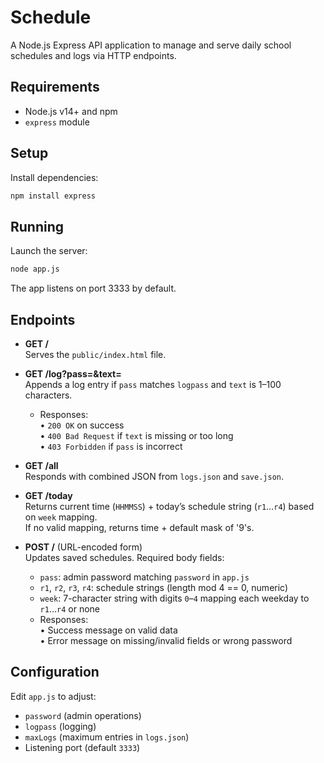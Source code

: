 # Schedule

A Node.js Express API application to manage and serve daily school schedules and logs via HTTP endpoints.

## Requirements

- Node.js v14+ and npm
- `express` module

## Setup

Install dependencies:

```bash
npm install express
```

## Running

Launch the server:

```bash
node app.js
```

The app listens on port 3333 by default.

## Endpoints

- **GET /**  
  Serves the `public/index.html` file.

- **GET /log?pass=<logpass>&text=<message>**  
  Appends a log entry if `pass` matches `logpass` and `text` is 1–100 characters.
  - Responses:  
  • `200 OK` on success  
  • `400 Bad Request` if `text` is missing or too long  
  • `403 Forbidden` if `pass` is incorrect

- **GET /all**  
  Responds with combined JSON from `logs.json` and `save.json`.

- **GET /today**  
  Returns current time (`HHMMSS`) + today’s schedule string (`r1`…`r4`) based on `week` mapping.  
  If no valid mapping, returns time + default mask of '9's.

- **POST /** (URL-encoded form)  
  Updates saved schedules. Required body fields:  
  - `pass`: admin password matching `password` in `app.js`  
  - `r1`, `r2`, `r3`, `r4`: schedule strings (length mod 4 == 0, numeric)  
  - `week`: 7-character string with digits `0`–`4` mapping each weekday to `r1`…`r4` or none
  - Responses:  
    • Success message on valid data  
    • Error message on missing/invalid fields or wrong password

## Configuration

Edit `app.js` to adjust:

- `password` (admin operations)
- `logpass` (logging)
- `maxLogs` (maximum entries in `logs.json`)
- Listening port (default `3333`)
